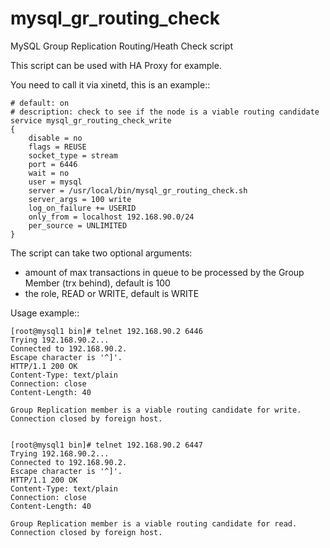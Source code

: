 # mysql_gr_routing_check
MySQL Group Replication Routing/Heath Check script

This script can be used with HA Proxy for example.

You need to call it via xinetd, this is an example::

    # default: on
    # description: check to see if the node is a viable routing candidate
    service mysql_gr_routing_check_write
    {
        disable = no
        flags = REUSE
        socket_type = stream
        port = 6446
        wait = no
        user = mysql
        server = /usr/local/bin/mysql_gr_routing_check.sh
        server_args = 100 write
        log_on_failure += USERID
        only_from = localhost 192.168.90.0/24
        per_source = UNLIMITED
    }

The script can take two optional arguments: 

- amount of max transactions in queue to be processed by the Group Member (trx behind), default is 100
- the role, READ or WRITE, default is WRITE

Usage example::

    [root@mysql1 bin]# telnet 192.168.90.2 6446
    Trying 192.168.90.2...
    Connected to 192.168.90.2.
    Escape character is '^]'.
    HTTP/1.1 200 OK
    Content-Type: text/plain
    Connection: close
    Content-Length: 40

    Group Replication member is a viable routing candidate for write.
    Connection closed by foreign host.


    [root@mysql1 bin]# telnet 192.168.90.2 6447
    Trying 192.168.90.2...
    Connected to 192.168.90.2.
    Escape character is '^]'.
    HTTP/1.1 200 OK
    Content-Type: text/plain
    Connection: close
    Content-Length: 40

    Group Replication member is a viable routing candidate for read.
    Connection closed by foreign host.


